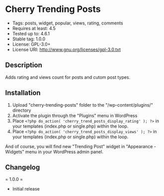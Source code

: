 # Cherry Trending Posts #
* Tags: posts, widget, popular, views, rating, comments
* Requires at least: 4.5
* Tested up to: 4.6.1
* Stable tag: 1.0.0
* License: GPL-3.0+
* License URI: http://www.gnu.org/licenses/gpl-3.0.txt

## Description ##
Adds rating and views count for posts and cutom post types.

## Installation ##
1. Upload \"cherry-trending-posts\" folder to the \"/wp-content/plugins/\" directory
2. Activate the plugin through the \"Plugins\" menu in WordPress
3. Place `<?php do_action( 'cherry_trend_posts_display_rating' ); ?>` in your templates (index.php or single.php) within the loop.
4. Place `<?php do_action( 'cherry_trend_posts_display_views' ); ?>` in your templates (index.php or single.php) within the loop.

And of course, you will find new \"Trending Post\" widget in \"Appearance - Widgets\" menu in your WordPress admin panel.

## Changelog #
= 1.0.0 =

* Initial release
